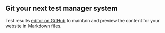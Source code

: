 ## Git your next test manager system

Test results [editor on GitHub](https://github.com/zizitop13/git-your-next-test-manager/edit/master/docs/index.md) to maintain and preview the content for your website in Markdown files.
